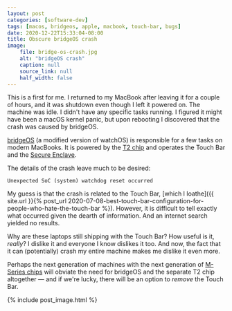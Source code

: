 ```yaml
---
layout: post
categories: [software-dev]
tags: [macos, bridgeos, apple, macbook, touch-bar, bugs]
date: 2020-12-22T15:33:04-08:00
title: Obscure bridgeOS crash
image:
    file: bridge-os-crash.jpg
    alt: "bridgeOS crash"
    caption: null
    source_link: null
    half_width: false
---
```


This is a first for me. I returned to my MacBook after leaving it for a couple of hours, and it was shutdown even though I left it powered on. The machine was idle. I didn't have any specific tasks running. I figured it might have been a macOS kernel panic, but upon rebooting I discovered that the crash was caused by bridgeOS.

<!--excerpt-->

[bridgeOS](https://en.wikipedia.org/wiki/BridgeOS) (a modified version of watchOS) is responsible for a few tasks on modern MacBooks. It is powered by the [T2 chip](https://en.wikipedia.org/wiki/Apple-designed_processors#T_series) and operates the Touch Bar and the [Secure Enclave](https://en.wikipedia.org/wiki/IOS#Secure_Enclave).

The details of the crash leave much to be desired:

```
Unexpected SoC (system) watchdog reset occurred
```

My guess is that the crash is related to the Touch Bar, [which I loathe]({{ site.url }}{% post_url 2020-07-08-best-touch-bar-configuration-for-people-who-hate-the-touch-bar %}). However, it is difficult to tell exactly what occurred given the dearth of information. And an internet search yielded no results.

Why are these laptops still shipping with the Touch Bar? How useful is it, *really*? I dislike it and everyone I know dislikes it too. And now, the fact that it can (potentially) crash my entire machine makes me dislike it even more. 

Perhaps the next generation of machines with the next generation of [M-Series chips](https://en.wikipedia.org/wiki/Apple_M1) will obviate the need for bridgeOS and the separate T2 chip altogether &mdash; and if we're lucky, there will be an option to *remove* the Touch Bar.

{% include post_image.html %}
